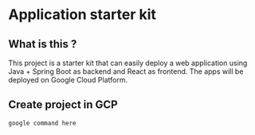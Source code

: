 # Application starter kit

## What is this ? 

This project is a starter kit that can easily deploy a web application using Java + Spring Boot as backend and React as frontend. The apps will be deployed on Google Cloud Platform.

## Create project in GCP

```
google command here
```